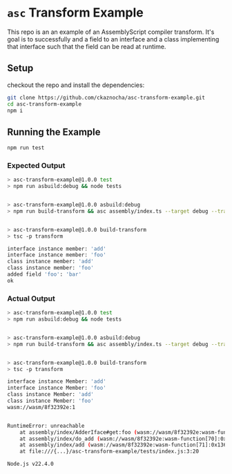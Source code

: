 # `asc` Transform Example

This repo is an an example of an AssemblyScript compiler transform. It's goal
is to successfully and a field to an interface and a class implementing that
interface such that the field can be read at runtime.

## Setup

checkout the repo and install the dependencies:

```bash
git clone https://github.com/ckaznocha/asc-transform-example.git
cd asc-transform-example
npm i
```

## Running the Example

```bash
npm run test
```

### Expected Output

```bash
> asc-transform-example@1.0.0 test
> npm run asbuild:debug && node tests


> asc-transform-example@1.0.0 asbuild:debug
> npm run build-transform && asc assembly/index.ts --target debug --transform ./build/transform.mjs


> asc-transform-example@1.0.0 build-transform
> tsc -p transform

interface instance member: 'add'
interface instance member: 'foo'
class instance member: 'add'
class instance member: 'foo'
added field 'foo': 'bar'
ok
```

### Actual Output

```bash
> asc-transform-example@1.0.0 test
> npm run asbuild:debug && node tests


> asc-transform-example@1.0.0 asbuild:debug
> npm run build-transform && asc assembly/index.ts --target debug --transform ./build/transform.mjs


> asc-transform-example@1.0.0 build-transform
> tsc -p transform

interface instance Member: 'add'
interface instance Member: 'foo'
class instance Member: 'add'
class instance Member: 'foo'
wasm://wasm/8f32392e:1


RuntimeError: unreachable
    at assembly/index/AdderIface#get:foo (wasm://wasm/8f32392e:wasm-function[53]:0x1070)
    at assembly/index/do_add (wasm://wasm/8f32392e:wasm-function[70]:0x12fd)
    at assembly/index/add (wasm://wasm/8f32392e:wasm-function[71]:0x1360)
    at file:///{...}/asc-transform-example/tests/index.js:3:20

Node.js v22.4.0
```
